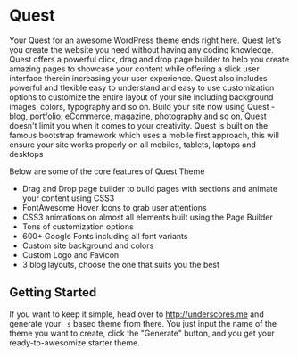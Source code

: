 Quest
======

Your Quest for an awesome WordPress theme ends right here. Quest let's you create the website you need without having any coding knowledge. Quest offers a powerful click, drag and drop page builder to help you create amazing pages to showcase your content while offering a slick user interface therein increasing your user experience. Quest also includes powerful and flexible easy to understand and easy to use customization options to customize the entire layout of your site including background images, colors, typography and so on. Build your site now using Quest - blog, portfolio, eCommerce, magazine, photography and so on, Quest doesn't limit you when it comes to your creativity. Quest is built on the famous bootstrap framework which uses a mobile first approach, this will ensure your site works properly on all mobiles, tablets, laptops and desktops

Below are some of the core features of Quest Theme

* Drag and Drop page builder to build pages with sections and animate your content using CSS3
* FontAwesome Hover Icons to grab user attentions
* CSS3 animations on almost all elements built using the Page Builder
* Tons of customization options
* 600+ Google Fonts including all font variants
* Custom site background and colors
* Custom Logo and Favicon
* 3 blog layouts, choose the one that suits you the best

Getting Started
---------------

If you want to keep it simple, head over to http://underscores.me and generate your `_s` based theme from there. You just input the name of the theme you want to create, click the "Generate" button, and you get your ready-to-awesomize starter theme.
